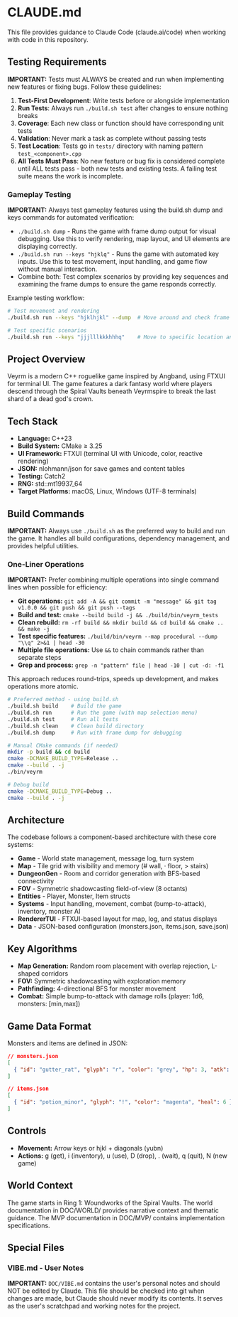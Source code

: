 # CLAUDE.md

This file provides guidance to Claude Code (claude.ai/code) when working with code in this repository.

## Testing Requirements

**IMPORTANT:** Tests must ALWAYS be created and run when implementing new features or fixing bugs. Follow these guidelines:

1. **Test-First Development**: Write tests before or alongside implementation
2. **Run Tests**: Always run `./build.sh test` after changes to ensure nothing breaks
3. **Coverage**: Each new class or function should have corresponding unit tests
4. **Validation**: Never mark a task as complete without passing tests
5. **Test Location**: Tests go in `tests/` directory with naming pattern `test_<component>.cpp`
6. **All Tests Must Pass**: No new feature or bug fix is considered complete until ALL tests pass - both new tests and existing tests. A failing test suite means the work is incomplete.

### Gameplay Testing

**IMPORTANT:** Always test gameplay features using the build.sh dump and keys commands for automated verification:

- `./build.sh dump` - Runs the game with frame dump output for visual debugging. Use this to verify rendering, map layout, and UI elements are displaying correctly.
- `./build.sh run --keys "hjklq"` - Runs the game with automated key inputs. Use this to test movement, input handling, and game flow without manual interaction.
- Combine both: Test complex scenarios by providing key sequences and examining the frame dumps to ensure the game responds correctly.

Example testing workflow:
```bash
# Test movement and rendering
./build.sh run --keys "hjklhjkl" --dump  # Move around and check frame output

# Test specific scenarios
./build.sh run --keys "jjjlllkkkhhhq"    # Move to specific location and quit
```

## Project Overview

Veyrm is a modern C++ roguelike game inspired by Angband, using FTXUI for terminal UI. The game features a dark fantasy world where players descend through the Spiral Vaults beneath Veyrmspire to break the last shard of a dead god's crown.

## Tech Stack

- **Language:** C++23
- **Build System:** CMake ≥ 3.25
- **UI Framework:** FTXUI (terminal UI with Unicode, color, reactive rendering)
- **JSON:** nlohmann/json for save games and content tables
- **Testing:** Catch2
- **RNG:** std::mt19937_64
- **Target Platforms:** macOS, Linux, Windows (UTF-8 terminals)

## Build Commands

**IMPORTANT:** Always use `./build.sh` as the preferred way to build and run the game. It handles all build configurations, dependency management, and provides helpful utilities.

### One-Liner Operations

**IMPORTANT:** Prefer combining multiple operations into single command lines when possible for efficiency:

- **Git operations:** `git add -A && git commit -m "message" && git tag v1.0.0 && git push && git push --tags`
- **Build and test:** `cmake --build build -j && ./build/bin/veyrm_tests`
- **Clean rebuild:** `rm -rf build && mkdir build && cd build && cmake .. && make -j`
- **Test specific features:** `./build/bin/veyrm --map procedural --dump "\\q" 2>&1 | head -30`
- **Multiple file operations:** Use `&&` to chain commands rather than separate steps
- **Grep and process:** `grep -n "pattern" file | head -10 | cut -d: -f1`

This approach reduces round-trips, speeds up development, and makes operations more atomic.

```bash
# Preferred method - using build.sh
./build.sh build    # Build the game
./build.sh run      # Run the game (with map selection menu)
./build.sh test     # Run all tests
./build.sh clean    # Clean build directory
./build.sh dump     # Run with frame dump for debugging

# Manual CMake commands (if needed)
mkdir -p build && cd build
cmake -DCMAKE_BUILD_TYPE=Release ..
cmake --build . -j
./bin/veyrm

# Debug build
cmake -DCMAKE_BUILD_TYPE=Debug ..
cmake --build . -j
```

## Architecture

The codebase follows a component-based architecture with these core systems:

- **Game** - World state management, message log, turn system
- **Map** - Tile grid with visibility and memory (# wall, · floor, > stairs)
- **DungeonGen** - Room and corridor generation with BFS-based connectivity
- **FOV** - Symmetric shadowcasting field-of-view (8 octants)
- **Entities** - Player, Monster, Item structs
- **Systems** - Input handling, movement, combat (bump-to-attack), inventory, monster AI
- **RendererTUI** - FTXUI-based layout for map, log, and status displays
- **Data** - JSON-based configuration (monsters.json, items.json, save.json)

## Key Algorithms

- **Map Generation:** Random room placement with overlap rejection, L-shaped corridors
- **FOV:** Symmetric shadowcasting with exploration memory
- **Pathfinding:** 4-directional BFS for monster movement
- **Combat:** Simple bump-to-attack with damage rolls (player: 1d6, monsters: [min,max])

## Game Data Format

Monsters and items are defined in JSON:

```json
// monsters.json
[
  { "id": "gutter_rat", "glyph": "r", "color": "grey", "hp": 3, "atk": [1,3], "def": 0, "speed": 100 }
]

// items.json
[
  { "id": "potion_minor", "glyph": "!", "color": "magenta", "heal": 6 }
]
```

## Controls

- **Movement:** Arrow keys or hjkl + diagonals (yubn)
- **Actions:** g (get), i (inventory), u (use), D (drop), . (wait), q (quit), N (new game)

## World Context

The game starts in Ring 1: Woundworks of the Spiral Vaults. The world documentation in DOC/WORLD/ provides narrative context and thematic guidance. The MVP documentation in DOC/MVP/ contains implementation specifications.

## Special Files

### VIBE.md - User Notes
**IMPORTANT:** `DOC/VIBE.md` contains the user's personal notes and should NOT be edited by Claude. This file should be checked into git when changes are made, but Claude should never modify its contents. It serves as the user's scratchpad and working notes for the project.